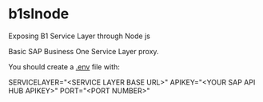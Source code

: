 # b1slnode
Exposing B1 Service Layer through Node js 

Basic SAP Business One Service Layer proxy.

You should create a <a href="https://www.npmjs.com/package/dotenv">.env</a> file with:

SERVICELAYER="\<SERVICE LAYER BASE URL\>"
APIKEY="\<YOUR SAP API HUB APIKEY\>"
PORT="\<PORT NUMBER\>"
